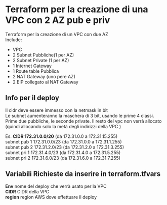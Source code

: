 # Terraform per la creazione di una VPC con 2 AZ pub e priv

Terraform per la creazione di un VPC con due AZ  
Include:  
- VPC
- 2 Subnet Pubbliche(1 per AZ)
- 2 Subnet Private (1 per AZ)
- 1 Internet Gateway
- 1 Route table Pubblica
- 2 NAT Gateway (uno pere AZ)
- 2 EIP collegato al NAT Gateway

## Info per il deploy
Il cidr deve essere immesso con la netmask in bit  
Le subnet aumenteranno la maschera di 3 bit, usando le prime 4 classi. Prime due pubbliche, le seconde private. Il resto del vpc non verrà allocato  (quindi allocando solo la metà degli indirizzi della VPC )

Es. **CIDR 172.31.0.0/20** (da 172.31.0.0 a 172.31.15.255)   
subnet pub 1 172.31.0.0/23 (da 172.31.0.0 a 172.31.1.255)  
subnet pub 2 172.31.2.0/23 (da 172.31.2.0 a 172.31.3.255)  
subnet pri 1 172.31.4.0/23 (da 172.31.4.0 a 172.31.5.255)   
subnet pri 2 172.31.6.0/23 (da 172.31.6.0 a 172.31.7.255)  
 
## Variabili Richieste da inserire in terraform.tfvars

**Env** nome del deploy che verrà usato per la VPC  
**CIDR** CIDR della VPC  
**region** region AWS dove effettuare il deploy  

 
